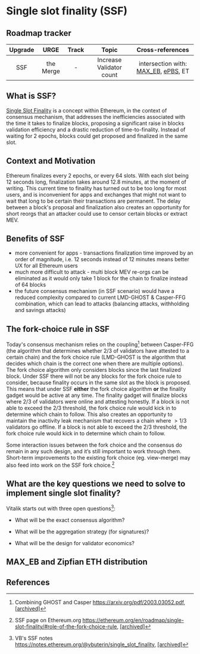 # Single slot finality (SSF)

## Roadmap tracker

| Upgrade |   URGE    | Track |          Topic           |                                               Cross-references                                               |
| :-----: | :-------: | :---: | :----------------------: | :----------------------------------------------------------------------------------------------------------: |
|   SSF   | the Merge |   -   | Increase Validator count | intersection with: [MAX_EB](/docs/wiki/research/cl-upgrades.md), [ePBS](/docs/wiki/research/PBS/ePBS.md), ET |

## What is SSF?
[Single Slot Finality](/docs/eps/week10-research.md) is a concept within Ethereum, in the context of consensus mechanism, that addresses the inefficiencies associated with the time it takes to finalize blocks, proposing a significant raise in blocks validation efficiency and a drastic reduction of time-to-finality. 
Instead of waiting for 2 epochs, blocks could get proposed and finalized in the same slot.

## Context and Motivation
Ethereum finalizes every 2 epochs, or every 64 slots. With each slot being 12 seconds long, finalization takes around 12.8 minutes, at the moment of writing.
This current time to finality has turned out to be too long for most users, and is inconvenient for apps and exchanges that might not want to wait that long to be certain their transactions are permanent. 
The delay between a block's proposal and finalization also creates an opportunity for short reorgs that an attacker could use to censor certain blocks or extract MEV.

## Benefits of SSF
* more convenient for apps - transactions finalization time improved by an order of magnitude, i.e. 12 seconds instead of 12 minutes means better UX for all Ethereum users
* much more difficult to attack - multi block MEV re-orgs can be eliminated as it would only take 1 block for the chain to finalize instead of 64 blocks
* the future consensus mechanism (in SSF scenario) would have a reduced complexity compared to current LMD-GHOST & Casper-FFG combination, which can lead to attacks (balancing attacks, withholding and savings attacks)

## The fork-choice rule in SSF
Today's consensus mechanism relies on the coupling[^1] between Casper-FFG (the algorithm that determines whether 2/3 of validators have attested to a certain chain) and the fork choice rule (LMD-GHOST is the algorithm that decides which chain is the correct one when there are multiple options). 
The fork choice algorithm only considers blocks since the last finalized block. Under SSF there will not be any blocks for the fork choice rule to consider, because finality occurs in the same slot as the block is proposed. This means that under SSF **either** the fork choice algorithm **or** the finality gadget would be active at any time. 
The finality gadget will finalize blocks where $2/3$ of validators were online and attesting honestly. If a block is not able to exceed the $2/3$ threshold, the fork choice rule would kick in to determine which chain to follow. This also creates an opportunity to maintain the inactivity leak mechanism that recovers a chain where $>1/3$ validators go offline. If a block is not able to exceed the $2/3$ threshold, the fork choice rule would kick in to determine which chain to follow.

Some interaction issues between the fork choice and the consensus do remain in any such design, and it’s still important to work through them. 
Short-term improvements to the existing fork choice (eg. view-merge) may also feed into work on the SSF fork choice.[^2]

## What are the key questions we need to solve to implement single slot finality?
Vitalik starts out with three open questions[^4]: 

* What will be the exact consensus algorithm?

* What will be the aggregation strategy (for signatures)?

* What will be the design for validator economics?

## MAX_EB and Zipfian ETH distribution

## References

[^1]: Combining GHOST and Casper https://arxiv.org/pdf/2003.03052.pdf, [[archived]](https://arxiv.org/pdf/2003.03052.pdf)

[^2]: SSF page on Ethereum.org https://ethereum.org/en/roadmap/single-slot-finality/#role-of-the-fork-choice-rule, [[archived]](https://web.archive.org/web/20240309234119/https://ethereum.org/en/roadmap/single-slot-finality/#role-of-the-fork-choice-rule)

[^3]: EIP-7251: Increase the MAX_EFFECTIVE_BALANCE https://eips.ethereum.org/EIPS/eip-7251, [[archived]](https://web.archive.org/web/20240324072459/https://eips.ethereum.org/EIPS/eip-7251)

[^4]: VB's SSF notes https://notes.ethereum.org/@vbuterin/single_slot_finality, [[archived]](https://web.archive.org/web/20240330010706/https://notes.ethereum.org/@vbuterin/single_slot_finality)

[^5]: Sticking to 8192 signatures per slot post-SSF https://ethresear.ch/t/sticking-to-8192-signatures-per-slot-post-ssf-how-and-why/17989. [[archived]](https://web.archive.org/web/20240105131126/https://ethresear.ch/t/sticking-to-8192-signatures-per-slot-post-ssf-how-and-why/17989)

[^6]: A simple Single Slot Finality protocol https://ethresear.ch/t/a-simple-single-slot-finality-protocol/14920, [[archived]](https://web.archive.org/web/20231214080806/https://ethresear.ch/t/a-simple-single-slot-finality-protocol/14920)

[^7]: Notes on SSF Lincoln Murr https://publish.obsidian.md/single-slot-finality/Welcome+to+My+Research!,
[[archived]](https://web.archive.org/save/https://publish.obsidian.md/single-slot-finality/Welcome+to+My+Research!)